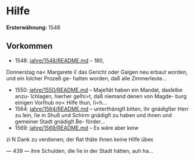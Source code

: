 # Hilfe

**Ersterwähnung:** 1548

## Vorkommen
- 1548: [jahre/1548/README.md](../jahre/1548/README.md) – 180,

Donnerstag na< Margarete iſ das Gericht oder
Galgen neu erbaut worden, und ein ſolcher Prozeß ge-
halten worden, daß alle Zimmerleute...
- 1550: [jahre/1550/README.md](../jahre/1550/README.md) – Majeſtät haben ein Mandat, dasſelbe anzu-
ſchlagen, hierher geſhi>t, daß niemand denen von Magde-
burg einigen Vorſhub no< Hilfe thun, ſi<h...
- 1564: [jahre/1564/README.md](../jahre/1564/README.md) – unterthänigſt bitten, ihr
gnädigſter Herr zu ſein, ſie in Shuß und Schirm gnädigſt
zu haben und ihnen und gemeiner Stadt gnädigſt Be-
förder...
- 1569: [jahre/1569/README.md](../jahre/1569/README.md) – Es wäre aber keiw

zi N Dank zu verdienen; der Rat thäte ihnen keine Hilfe übex


— 439 —
ihre Schulden, die ſie in der Stadt hätten, auh ha...
